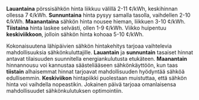 **Lauantaina** pörssisähkön hinta liikkuu välillä 2-11 ¢/kWh, keskihinnan ollessa 7 ¢/kWh. **Sunnuntaina** hinta pysyy samalla tasolla, vaihdellen 2-10 ¢/kWh. **Maanantaina** sähkön hinta nousee hieman, liikkuen 3-10 ¢/kWh. **Tiistaina** hinta laskee selvästi, ollen 1-9 ¢/kWh. Viikko huipentuu **keskiviikkoon**, jolloin sähkön hinta kohoaa 5-10 ¢/kWh.

Kokonaisuutena lähipäivien sähkön hintakehitys tarjoaa vaihtelevia mahdollisuuksia sähkönkuluttajille. **Lauantain** ja **sunnuntain** tasaiset hinnat antavat tilaisuuden suunnitella energiankulutusta etukäteen. **Maanantain** hinnannousu voi kannustaa säästeliääseen sähkönkäyttöön, kun taas **tiistain** alhaisemmat hinnat tarjoavat mahdollisuuden hyödyntää sähköä edullisemmin. **Keskiviikon** hintapiikki puolestaan muistuttaa, että sähkön hinta voi vaihdella nopeastikin. Jokainen päivä tarjoaa omanlaisensa mahdollisuudet sähkönkulutuksen optimointiin.